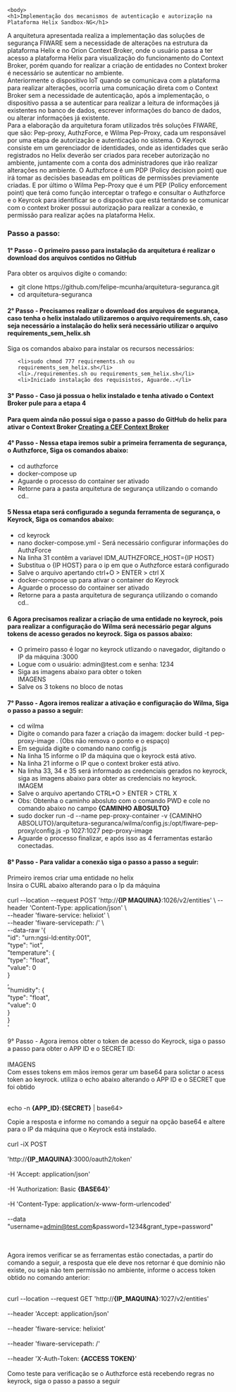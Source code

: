 <!DOCTYPE html>
<html lang="pt-br">
<head>
  <title>Posicionamento</title>
  <meta charset="UTF-8"/>
  <meta name="viewport" content="width=device-width, initial-scale=1.0, shrink-to-fit=no">
  <meta name="author" content="Felipe Matheus da Cunha">
  <meta name="description" content="Atividade Posicionamento">
  <meta name="keywords" content="HTML, WEB, CPS, FATEC">
  <link rel="stylesheet" type="text/css" href="style.css">
</head>

    <body>
    <h1>Implementação dos mecanismos de autenticação e autorização na Plataforma Helix Sandbox-NG</h1> 


  <p>A arquitetura apresentada realiza a implementação das soluções de segurança FIWARE sem a necessidade de alterações na estrutura da plataforma Helix e no Orion Context Broker, onde o usuário passa a ter acesso a plataforma Helix para visualização do funcionamento do Context Broker, porém quando for realizar a criação de entidades no Context broker é necessário se autenticar no ambiente.<br>
  Anteriormente o dispositivo IoT quando se comunicava com a plataforma para realizar alterações, ocorria uma comunicação direta com o Context Broker sem a necessidade de autenticação, após a implementação, o dispositivo passa a se autenticar para realizar a leitura de informações já existentes no banco de dados, escrever informações do banco de dados, ou alterar informações já existente.<br>
  Para a elaboração da arquitetura foram utilizados três soluções FIWARE, que são: Pep-proxy, AuthzForce, e Wilma Pep-Proxy, cada um responsável por uma etapa de autorização e autenticação no sistema. O Keyrock consiste em um gerenciador de identidades, onde as identidades que serão registrados no Helix deverão ser criados para receber autorização no ambiente, juntamente com a conta dos administradores que irão realizar alterações no ambiente. O Authzforce é um PDP (Policy decision point) que irá tomar as decisões baseadas em políticas de permissões previamente criadas. E por último o Wilma Pep-Proxy que é um PEP (Policy enforcement point) que terá como função interceptar o trafego e consultar o Authzforce e o Keyrcok para identificar se o dispositvo que está tentando se comunicar com o context broker possui autorização para realizar a conexão, e permissão para realizar ações na plataforma Helix.
  </p>
  
  
  <h3>Passo a passo:</h3>

<p><h4>1° Passo - O primeiro passo para instalação da arquitetura é realizar o download dos arquivos contidos no GitHub</h4>

 Para obter os arquivos digite o comando: 
 <ul>
  <li>git clone https://github.com/felipe-mcunha/arquitetura-seguranca.git</li>
  <li>cd arquitetura-seguranca</li>
</ul>
 </p> 
 

 <p><h4>2° Passo - Precisamos realizar o download dos arquivos de segurança, caso tenha o helix instalado utilizaremos o arquivo requirements.sh, caso seja necessário a instalação do helix será necessário utilizar o arquivo requirements_sem_helix.sh </h4>
    Siga os comandos abaixo para instalar os recursos necessários:
  <ul>

    <li>sudo chmod 777 requirements.sh ou requirements_sem_helix.sh</li>
    <li>./requirementes.sh ou requirements_sem_helix.sh</li>
    <li>Iniciado instalação dos requisistos, Aguarde..</li>
    
  </ul>
</p>

<p><h4>3° Passo - Caso já possua o helix instalado e tenha ativado o Context Broker pule para a etapa 4</h4>
  <h4>Para quem ainda não possui siga o passo a passo do GitHub do helix para ativar o Context Broker
<a href="https://github.com/Helix-Platform/Sandbox-NG/blob/master/docs/create_cef_context_broker.md">Creating a CEF Context Broker</a></h4>
</p>

<p><h4>4° Passo - Nessa etapa iremos subir a primeira ferramenta de segurança, o Authzforce, Siga os comandos abaixo:</h4>
<ul>
  <li>cd authzforce</li>
  <li>docker-compose up</li>
  <li>Aguarde o processo do container ser ativado</li>
  <li>Retorne para a pasta arquitetura de segurança utilizando o comando cd..</li>
</ul>

</p>

<p>
  <h4>5 Nessa etapa será configurado a segunda ferramenta de segurança, o Keyrock, Siga os comandos abaixo:</h4>
<ul>
  <li>cd keyrock</li>
  <li>nano docker-compose.yml - Será necessário configurar informações do AuthzForce</li>
  <li>Na linha 31 contêm a variavel IDM_AUTHZFORCE_HOST={IP HOST} </li>
  <li>Substitua o {IP HOST} para o ip em que o Authzforce estará configurado</li>
  <li>Salve o arquivo apertando ctrl+O > ENTER > ctrl X</li>
  <li>docker-compose up para ativar o container do Keyrock</li>
  <li>Aguarde o processo do container ser ativado</li>
  <li>Retorne para a pasta arquitetura de segurança utilizando o comando cd..</li>
</ul>
</p>

<p>
  <h4>6 Agora precisamos realizar a criação de uma entidade no keyrock, pois para realizar a configuração do Wilma será necessário pegar alguns tokens de acesso gerados no keyrock. Siga os passos abaixo:</h4>
  <ul>
    <li>O primeiro passo é logar no keyrock utlizando o navegador, digitando o IP da máquina :3000</li>
    <li>Logue com o usuário: admin@test.com e senha: 1234</li>
    <li>Siga as imagens abaixo para obter o token</li>
    IMAGENS
    <li>Salve os 3 tokens no bloco de notas</li>
  </ul>
</p>


<p><h4>7° Passo - Agora iremos realizar a ativação e configuração do Wilma, Siga o passo a passo a seguir:</h4></p>
<ul>
  <li>cd wilma</li>
  <li>Digite o comando para fazer a criação da imagem: docker build -t pep-proxy-image . (Obs não remova o ponto e o espaço) </li>
  <li>Em seguida digite o comando nano config.js</li>
  <li>Na linha 15 informe o IP da máquina que o keyrock está ativo.</li>
  <li>Na linha 21 informe o IP que o context broker está ativo.</li>
  <li>Na linha 33, 34 e 35 será informado as credenciais gerados no keyrock, siga as imagens abaixo para obter as credenciais no keyrock.</li>
  IMAGEM
  <li>Salve o arquivo apertando CTRL+O > ENTER > CTRL X</li>
  <li>Obs: Obtenha o caminho abosluto com o comando PWD e cole no comando abaixo no campo <strong>{CAMINHO ABOSULTO}</strong></li>
  <li>sudo docker run -d --name pep-proxy-container -v {CAMINHO ABSOLUTO}/arquitetura-seguranca/wilma/config.js:/opt/fiware-pep-proxy/config.js -p 1027:1027 pep-proxy-image</li>
  <li>Aguarde o processo finalizar, e após isso as 4 ferramentas estarão conectadas.</li>
</ul>

<p>
  <h4>8° Passo - Para validar a conexão siga o passo a passo a seguir:</h4>
  Primeiro iremos criar uma entidade no helix<br>
  Insira o CURL abaixo alterando para o Ip da máquina<br><br>
  curl --location --request POST 'http://<strong>{IP MAQUINA}</strong>:1026/v2/entities' \
--header 'Content-Type: application/json' \<br>
--header 'fiware-service: helixiot' \<br>
--header 'fiware-servicepath: /' \<br>
--data-raw '{<br>
  "id": "urn:ngsi-ld:entity:001",<br>
  "type": "iot",<br>
  "temperature": {<br>
  "type": "float",<br>
  "value": 0<br>
    }<br>
,<br>
  "humidity": {<br>
  "type": "float",<br>
  "value": 0<br>
  }<br>
}<br>
'<br>

</p>


<p>9° Passo - Agora iremos obter o token de acesso do Keyrock, siga o passo a passo para obter o APP ID e o SECRET ID: <h4></h4></p>
IMAGENS<br>
Com esses tokens em mãos iremos gerar um base64 para solictar o acess token ao keyrock. utiliza o echo abaixo alterando o APP ID e o SECRET que foi obtido<br><br>


echo -n <strong>{APP_ID}</strong>:<strong>{SECRET}</strong> | base64><br>

Copie a resposta e informe no comando a seguir na opção base64 e altere para o IP da máquina que o Keyrock está instalado.<br><br>
curl -iX POST \
<br>
  'http://<strong>{IP_MAQUINA}</strong>:3000/oauth2/token' \
  <br>
  -H 'Accept: application/json' \
  <br>
  -H 'Authorization: Basic <strong>{BASE64}</strong>' \
  <br>
  -H 'Content-Type: application/x-www-form-urlencoded' \
  <br>
  --data "username=admin@test.com&password=1234&grant_type=password"
  <br>
  <br><br>


  Agora iremos verificar se as ferramentas estão conectadas, a partir do comando a seguir, a resposta que ele deve nos retornar é que domínio não existe, ou seja não tem permissão no ambiente, informe o access token obtido no comando anterior:<br><br>
  
  curl --location --request GET 'http://<strong>{IP_MAQUINA}</strong>:1027/v2/entities' \
  <br>
--header 'Accept: application/json' \
<br>
--header 'fiware-service: helixiot' \
<br>
--header 'fiware-servicepath: /' \
<br>
--header 'X-Auth-Token: <strong>{ACCESS TOKEN}</strong>'
<br>
<br>
Como teste para verificação se o Authzforce está recebendo regras no keyrock, siga o passo a passo a seguir
      
  </body> 

</html>
